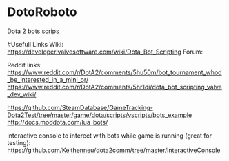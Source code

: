 # DotoRoboto
Dota 2 bots scrips


#Usefull Links
Wiki: https://developer.valvesoftware.com/wiki/Dota_Bot_Scripting
Forum: 

Reddit links:
https://www.reddit.com/r/DotA2/comments/5hu50m/bot_tournament_whod_be_interested_in_a_mini_or/
https://www.reddit.com/r/DotA2/comments/5hr1di/dota_bot_scripting_valve_dev_wiki/


https://github.com/SteamDatabase/GameTracking-Dota2Test/tree/master/game/dota/scripts/vscripts/bots_example
http://docs.moddota.com/lua_bots/

interactive console to interect with bots while game is running (great for testing):
https://github.com/Keithenneu/dota2comm/tree/master/interactiveConsole
